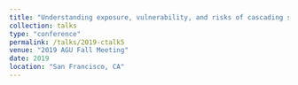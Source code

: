 ```yaml
---
title: "Understanding exposure, vulnerability, and risks of cascading seismic-tsunami hazards on infrastructure and society in Seaside, OR"
collection: talks
type: "conference"
permalink: /talks/2019-ctalk5
venue: "2019 AGU Fall Meeting"
date: 2019
location: "San Francisco, CA"
---
```

